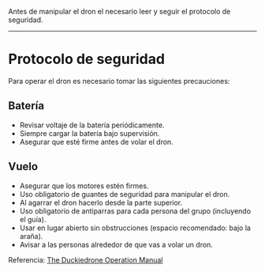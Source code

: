 Antes de manipular el dron el necesario leer y seguir el protocolo de seguridad.

--------------------------------

# Protocolo de seguridad

Para operar el dron es necesario tomar las siguientes precauciones: 

## Batería 
- Revisar voltaje de la batería periódicamente.
- Siempre cargar la batería bajo supervisión. 
- Asegurar que esté firme antes de volar el dron.

## Vuelo 
- Asegurar que los motores estén firmes. 
- Uso obligatorio de guantes de seguridad para manipular el dron. 
- Al agarrar el dron hacerlo desde la parte superior. 
- Uso obligatorio de antiparras para cada persona del grupo (incluyendo el guía).
- Usar en lugar abierto sin obstrucciones (espacio recomendado: bajo la araña).
- Avisar a las personas alrededor de que vas a volar un dron.

Referencia: [The Duckiedrone Operation Manual](https://docs.duckietown.com/daffy/opmanual-duckiedrone/building-start/safety.html)
